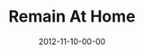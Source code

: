 ---
layout: message
category: message
series: "A Journey Home"
title: "Remain At Home"
date: 2012-11-10-00-00
message_id: 756
sc-permalink-url: "http://soundcloud.com/crdschurch/remain-at-home"
audio: "http://s3.amazonaws.com/crossroads-media/messages/audio/journeyhome_06.mp3"
audio-duration: "56:41"
program: "http://s3.amazonaws.com/crossroads-media/documents/11_10-11_12_HOMEProgram_LO.pdf"
description: "How is God moving you?
Remaining with God looks like living from His approval and continually experiencing His fatherhood."
video: "http://s3.amazonaws.com/crossroads-media/messages/video/journeyhome_06.mp4"
video-duration: "56:48"
yt-embed-url: "//www.youtube.com/embed/y5_1whVHkH0"
video-image: "http://s3.amazonaws.com/crossroads-media/images/journeyhome_06_still.jpg"
tag: 
 - journey
 - home
 - tome
 - adoption
 - foster-care
 - program
explicit: false
---